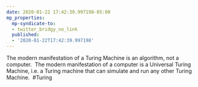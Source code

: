 ```yaml
---
date: 2020-01-22 17:42:39.997198-05:00
mp_properties:
  mp-syndicate-to:
  - twitter_bridgy_no_link
  published:
  - '2020-01-22T17:42:39.997198'
---
```


The modern manifestation of a Turing Machine is an algorithm, not a computer. &nbsp;The modern manifestation of a computer is a Universal Turing Machine, i.e. a Turing machine that can simulate and run any other Turing Machine. &nbsp;#Turing